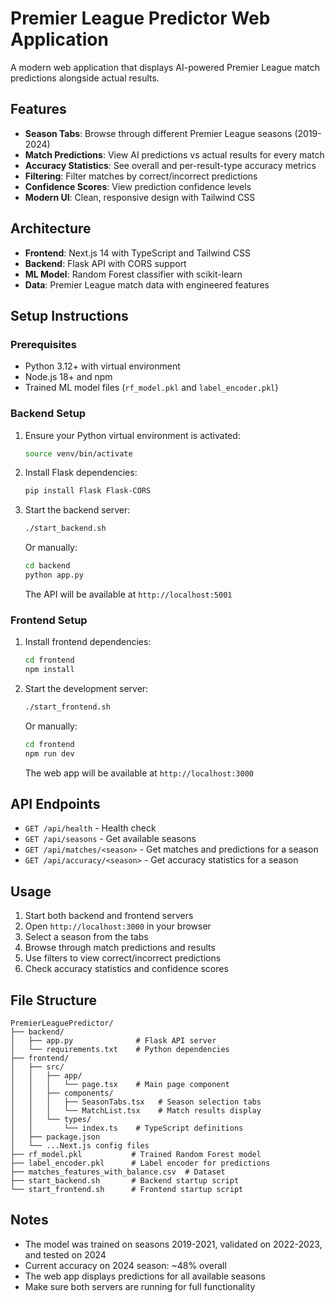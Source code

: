 # Premier League Predictor Web Application

A modern web application that displays AI-powered Premier League match predictions alongside actual results.

## Features

- **Season Tabs**: Browse through different Premier League seasons (2019-2024)
- **Match Predictions**: View AI predictions vs actual results for every match
- **Accuracy Statistics**: See overall and per-result-type accuracy metrics
- **Filtering**: Filter matches by correct/incorrect predictions
- **Confidence Scores**: View prediction confidence levels
- **Modern UI**: Clean, responsive design with Tailwind CSS

## Architecture

- **Frontend**: Next.js 14 with TypeScript and Tailwind CSS
- **Backend**: Flask API with CORS support
- **ML Model**: Random Forest classifier with scikit-learn
- **Data**: Premier League match data with engineered features

## Setup Instructions

### Prerequisites

- Python 3.12+ with virtual environment
- Node.js 18+ and npm
- Trained ML model files (`rf_model.pkl` and `label_encoder.pkl`)

### Backend Setup

1. Ensure your Python virtual environment is activated:
   ```bash
   source venv/bin/activate
   ```

2. Install Flask dependencies:
   ```bash
   pip install Flask Flask-CORS
   ```

3. Start the backend server:
   ```bash
   ./start_backend.sh
   ```
   
   Or manually:
   ```bash
   cd backend
   python app.py
   ```

   The API will be available at `http://localhost:5001`

### Frontend Setup

1. Install frontend dependencies:
   ```bash
   cd frontend
   npm install
   ```

2. Start the development server:
   ```bash
   ./start_frontend.sh
   ```
   
   Or manually:
   ```bash
   cd frontend
   npm run dev
   ```

   The web app will be available at `http://localhost:3000`

## API Endpoints

- `GET /api/health` - Health check
- `GET /api/seasons` - Get available seasons
- `GET /api/matches/<season>` - Get matches and predictions for a season
- `GET /api/accuracy/<season>` - Get accuracy statistics for a season

## Usage

1. Start both backend and frontend servers
2. Open `http://localhost:3000` in your browser
3. Select a season from the tabs
4. Browse through match predictions and results
5. Use filters to view correct/incorrect predictions
6. Check accuracy statistics and confidence scores

## File Structure

```
PremierLeaguePredictor/
├── backend/
│   ├── app.py              # Flask API server
│   └── requirements.txt    # Python dependencies
├── frontend/
│   ├── src/
│   │   ├── app/
│   │   │   └── page.tsx    # Main page component
│   │   ├── components/
│   │   │   ├── SeasonTabs.tsx   # Season selection tabs
│   │   │   └── MatchList.tsx    # Match results display
│   │   └── types/
│   │       └── index.ts    # TypeScript definitions
│   ├── package.json
│   └── ...Next.js config files
├── rf_model.pkl           # Trained Random Forest model
├── label_encoder.pkl      # Label encoder for predictions
├── matches_features_with_balance.csv  # Dataset
├── start_backend.sh       # Backend startup script
└── start_frontend.sh      # Frontend startup script
```

## Notes

- The model was trained on seasons 2019-2021, validated on 2022-2023, and tested on 2024
- Current accuracy on 2024 season: ~48% overall
- The web app displays predictions for all available seasons
- Make sure both servers are running for full functionality
